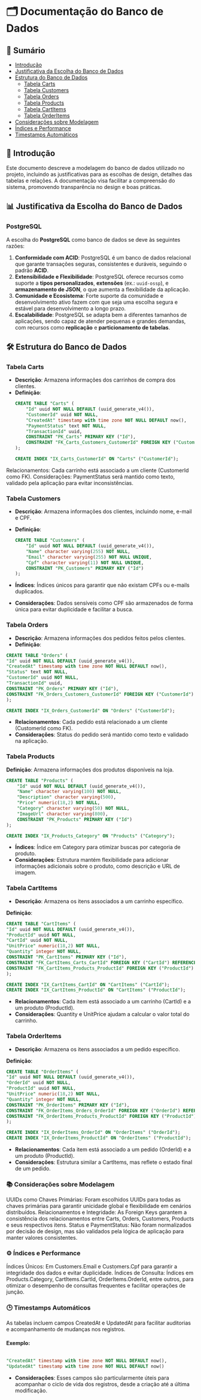 # 🗂️ Documentação do Banco de Dados

## 📄 Sumário
- [Introdução](#introdução)
- [Justificativa da Escolha do Banco de Dados](#justificativa-da-escolha-do-banco-de-dados)
- [Estrutura do Banco de Dados](#estrutura-do-banco-de-dados)
    - [Tabela Carts](#tabela-carts)
    - [Tabela Customers](#tabela-customers)
    - [Tabela Orders](#tabela-orders)
    - [Tabela Products](#tabela-products)
    - [Tabela CartItems](#tabela-cartitems)
    - [Tabela OrderItems](#tabela-orderitems)
- [Considerações sobre Modelagem](#considerações-sobre-modelagem)
- [Índices e Performance](#índices-e-performance)
- [Timestamps Automáticos](#timestamps-automáticos)

## 📌 Introdução
Este documento descreve a modelagem do banco de dados utilizado no projeto, incluindo as justificativas para as escolhas de design, detalhes das tabelas e relações. A documentação visa facilitar a compreensão do sistema, promovendo transparência no design e boas práticas.

## 📊 Justificativa da Escolha do Banco de Dados

### **PostgreSQL**
A escolha do **PostgreSQL** como banco de dados se deve às seguintes razões:
1. **Conformidade com ACID**: PostgreSQL é um banco de dados relacional que garante transações seguras, consistentes e duráveis, seguindo o padrão **ACID**.
2. **Extensibilidade e Flexibilidade**: PostgreSQL oferece recursos como suporte a **tipos personalizados**, **extensões** (ex.: `uuid-ossp`), e **armazenamento de JSON**, o que aumenta a flexibilidade da aplicação.
3. **Comunidade e Ecosistema**: Forte suporte da comunidade e desenvolvimento ativo fazem com que seja uma escolha segura e estável para desenvolvimento a longo prazo.
4. **Escalabilidade**: PostgreSQL se adapta bem a diferentes tamanhos de aplicações, sendo capaz de atender pequenas e grandes demandas, com recursos como **replicação** e **particionamento de tabelas**.

## 🛠️ Estrutura do Banco de Dados

### **Tabela Carts**
- **Descrição**: Armazena informações dos carrinhos de compra dos clientes.
- **Definição**:
  ```sql
  CREATE TABLE "Carts" (
      "Id" uuid NOT NULL DEFAULT (uuid_generate_v4()),
      "CustomerId" uuid NOT NULL,
      "CreatedAt" timestamp with time zone NOT NULL DEFAULT now(),
      "PaymentStatus" text NOT NULL,
      "TransactionId" uuid,
      CONSTRAINT "PK_Carts" PRIMARY KEY ("Id"),
      CONSTRAINT "FK_Carts_Customers_CustomerId" FOREIGN KEY ("CustomerId") REFERENCES "Customers" ("Id") ON DELETE CASCADE
  );

  CREATE INDEX "IX_Carts_CustomerId" ON "Carts" ("CustomerId");
Relacionamentos: Cada carrinho está associado a um cliente (CustomerId como FK).
Considerações: PaymentStatus será mantido como texto, validado pela aplicação para evitar inconsistências.

### **Tabela Customers**
- **Descrição**: Armazena informações dos clientes, incluindo nome, e-mail e CPF.
- **Definição**:
  ```sql
  CREATE TABLE "Customers" (
      "Id" uuid NOT NULL DEFAULT (uuid_generate_v4()),
      "Name" character varying(255) NOT NULL,
      "Email" character varying(255) NOT NULL UNIQUE,
      "Cpf" character varying(11) NOT NULL UNIQUE,
      CONSTRAINT "PK_Customers" PRIMARY KEY ("Id")
  );
  ```

- **Índices**: Índices únicos para garantir que não existam CPFs ou e-mails duplicados.
- **Considerações**: Dados sensíveis como CPF são armazenados de forma única para evitar duplicidade e facilitar a busca.

### **Tabela Orders**
- **Descrição**: Armazena informações dos pedidos feitos pelos clientes.
- **Definição**:

```sql
CREATE TABLE "Orders" (
"Id" uuid NOT NULL DEFAULT (uuid_generate_v4()),
"CreatedAt" timestamp with time zone NOT NULL DEFAULT now(),
"Status" text NOT NULL,
"CustomerId" uuid NOT NULL,
"TransactionId" uuid,
CONSTRAINT "PK_Orders" PRIMARY KEY ("Id"),
CONSTRAINT "FK_Orders_Customers_CustomerId" FOREIGN KEY ("CustomerId") REFERENCES "Customers" ("Id") ON DELETE CASCADE
);

CREATE INDEX "IX_Orders_CustomerId" ON "Orders" ("CustomerId");
```

- **Relacionamentos**: Cada pedido está relacionado a um cliente (CustomerId como FK).
- **Considerações**:  Status do pedido será mantido como texto e validado na aplicação.


### **Tabela Products**

**Definição**:
Armazena informações dos produtos disponíveis na loja.


```sql
CREATE TABLE "Products" (
    "Id" uuid NOT NULL DEFAULT (uuid_generate_v4()),
    "Name" character varying(100) NOT NULL,
    "Description" character varying(500),
    "Price" numeric(18,2) NOT NULL,
    "Category" character varying(50) NOT NULL,
    "ImageUrl" character varying(800),
    CONSTRAINT "PK_Products" PRIMARY KEY ("Id")
);

CREATE INDEX "IX_Products_Category" ON "Products" ("Category");
```

- **Índices**: Índice em Category para otimizar buscas por categoria de produto.
- **Considerações**: Estrutura mantém flexibilidade para adicionar informações adicionais sobre o produto, como descrição e URL de imagem.

### **Tabela CartItems**
- **Descrição**: Armazena os itens associados a um carrinho específico.

**Definição**:

```sql
CREATE TABLE "CartItems" (
"Id" uuid NOT NULL DEFAULT (uuid_generate_v4()),
"ProductId" uuid NOT NULL,
"CartId" uuid NOT NULL,
"UnitPrice" numeric(18,2) NOT NULL,
"Quantity" integer NOT NULL,
CONSTRAINT "PK_CartItems" PRIMARY KEY ("Id"),
CONSTRAINT "FK_CartItems_Carts_CartId" FOREIGN KEY ("CartId") REFERENCES "Carts" ("Id") ON DELETE CASCADE,
CONSTRAINT "FK_CartItems_Products_ProductId" FOREIGN KEY ("ProductId") REFERENCES "Products" ("Id")
);

CREATE INDEX "IX_CartItems_CartId" ON "CartItems" ("CartId");
CREATE INDEX "IX_CartItems_ProductId" ON "CartItems" ("ProductId");
```

- **Relacionamentos**: Cada item está associado a um carrinho (CartId) e a um produto (ProductId).
- **Considerações**: Quantity e UnitPrice ajudam a calcular o valor total do carrinho.

### **Tabela OrderItems**
- **Descrição**: Armazena os itens associados a um pedido específico.

**Definição**:
```sql
CREATE TABLE "OrderItems" (
"Id" uuid NOT NULL DEFAULT (uuid_generate_v4()),
"OrderId" uuid NOT NULL,
"ProductId" uuid NOT NULL,
"UnitPrice" numeric(18,2) NOT NULL,
"Quantity" integer NOT NULL,
CONSTRAINT "PK_OrderItems" PRIMARY KEY ("Id"),
CONSTRAINT "FK_OrderItems_Orders_OrderId" FOREIGN KEY ("OrderId") REFERENCES "Orders" ("Id") ON DELETE CASCADE,
CONSTRAINT "FK_OrderItems_Products_ProductId" FOREIGN KEY ("ProductId") REFERENCES "Products" ("Id")
);

CREATE INDEX "IX_OrderItems_OrderId" ON "OrderItems" ("OrderId");
CREATE INDEX "IX_OrderItems_ProductId" ON "OrderItems" ("ProductId");
``` 
- **Relacionamentos**: Cada item está associado a um pedido (OrderId) e a um produto (ProductId).
- **Considerações**: Estrutura similar a CartItems, mas reflete o estado final de um pedido.

### 📚 Considerações sobre Modelagem

UUIDs como Chaves Primárias: Foram escolhidos UUIDs para todas as chaves primárias para garantir unicidade global e flexibilidade em cenários distribuídos.
Relacionamentos e Integridade: As Foreign Keys garantem a consistência dos relacionamentos entre Carts, Orders, Customers, Products e seus respectivos itens.
Status e PaymentStatus: Não foram normalizados por decisão de design, mas são validados pela lógica de aplicação para manter valores consistentes.

### ⚙️ Índices e Performance

Índices Únicos: Em Customers.Email e Customers.Cpf para garantir a integridade dos dados e evitar duplicidade.
Índices de Consulta: Índices em Products.Category, CartItems.CartId, OrderItems.OrderId, entre outros, para otimizar o desempenho de consultas frequentes e facilitar operações de junção.
### 🕒 Timestamps Automáticos

As tabelas incluem campos CreatedAt e UpdatedAt para facilitar auditorias e acompanhamento de mudanças nos registros.

#### Exemplo:
```sql

"CreatedAt" timestamp with time zone NOT NULL DEFAULT now(),
"UpdatedAt" timestamp with time zone NOT NULL DEFAULT now()
```
- **Considerações**: Esses campos são particularmente úteis para acompanhar o ciclo de vida dos registros, desde a criação até a última modificação.
